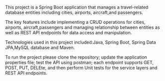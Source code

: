 This project is a Spring Boot application that manages a travel-related database entities including cities, airports, aircraft,and passengers.

The key features include implementing a CRUD operations for cities, airports, aircraft,passengers and 
managing relationship between entities as well as REST API endpoints for data access and manipulation.

Technologies used in this project included:Java, Spring Boot, Spring Data JPA,MySQL database and Maven.

To run the project please clone the repository; update the application properties file; 
test the API using postman; each endpoint supports GET, POST, PUT, DELEte, and then perform Unit tests for the service layers and REST API endpoints.
